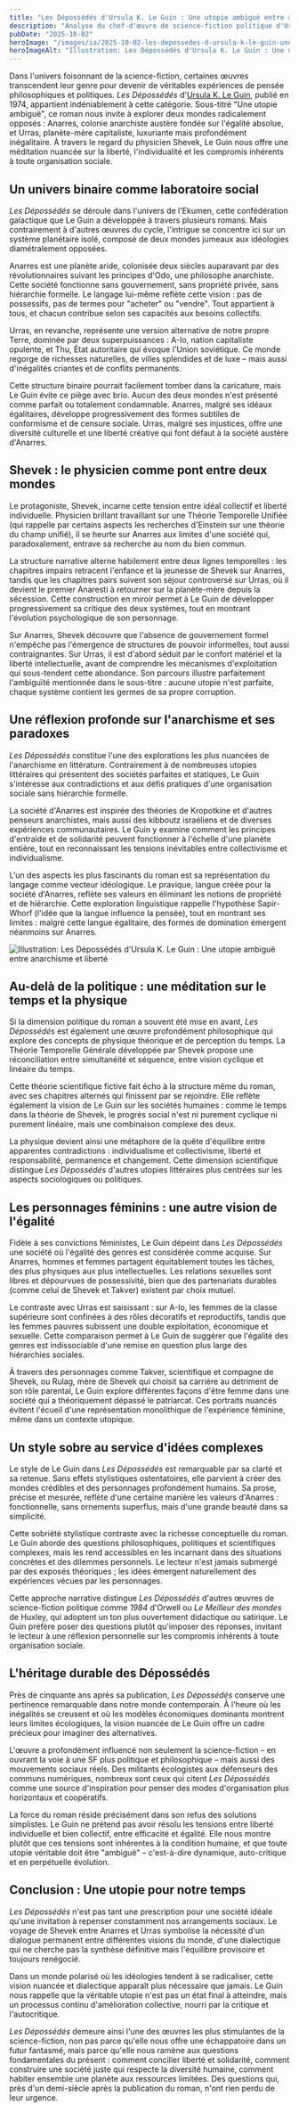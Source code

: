 ```yaml
---
title: "Les Dépossédés d'Ursula K. Le Guin : Une utopie ambiguë entre anarchisme et liberté"
description: "Analyse du chef-d'œuvre de science-fiction politique d'Ursula K. Le Guin qui explore les tensions entre collectivisme et individualisme à travers deux mondes op"
pubDate: "2025-10-02"
heroImage: "/images/ia/2025-10-02-les-depossedes-d-ursula-k-le-guin-une-utopie-ambigue-entre-a-1577e5-hero/2025-10-02-les-depossedes-d-ursula-k-le-guin-une-utopie-ambigue-entre-a-1577e5-hero.png"
heroImageAlt: "Illustration: Les Dépossédés d'Ursula K. Le Guin : Une utopie ambiguë entre anarchisme et liberté"
---
```


Dans l'univers foisonnant de la science-fiction, certaines œuvres transcendent leur genre pour devenir de véritables expériences de pensée philosophiques et politiques. *Les Dépossédés* d'[Ursula K. Le Guin](https://fantasy.bnf.fr/fr/comprendre/ursula-k-le-guin-une-femme-au-sommet-de-la-fantasy/), publié en 1974, appartient indéniablement à cette catégorie. Sous-titré "Une utopie ambiguë", ce roman nous invite à explorer deux mondes radicalement opposés : Anarres, colonie anarchiste austère fondée sur l'égalité absolue, et Urras, planète-mère capitaliste, luxuriante mais profondément inégalitaire. À travers le regard du physicien Shevek, Le Guin nous offre une méditation nuancée sur la liberté, l'individualité et les compromis inhérents à toute organisation sociale.



## Un univers binaire comme laboratoire social

*Les Dépossédés* se déroule dans l'univers de l'Ekumen, cette confédération galactique que Le Guin a développée à travers plusieurs romans. Mais contrairement à d'autres œuvres du cycle, l'intrigue se concentre ici sur un système planétaire isolé, composé de deux mondes jumeaux aux idéologies diamétralement opposées.

Anarres est une planète aride, colonisée deux siècles auparavant par des révolutionnaires suivant les principes d'Odo, une philosophe anarchiste. Cette société fonctionne sans gouvernement, sans propriété privée, sans hiérarchie formelle. Le langage lui-même reflète cette vision : pas de possessifs, pas de termes pour "acheter" ou "vendre". Tout appartient à tous, et chacun contribue selon ses capacités aux besoins collectifs.

Urras, en revanche, représente une version alternative de notre propre Terre, dominée par deux superpuissances : A-Io, nation capitaliste opulente, et Thu, État autoritaire qui évoque l'Union soviétique. Ce monde regorge de richesses naturelles, de villes splendides et de luxe – mais aussi d'inégalités criantes et de conflits permanents.

Cette structure binaire pourrait facilement tomber dans la caricature, mais Le Guin évite ce piège avec brio. Aucun des deux mondes n'est présenté comme parfait ou totalement condamnable. Anarres, malgré ses idéaux égalitaires, développe progressivement des formes subtiles de conformisme et de censure sociale. Urras, malgré ses injustices, offre une diversité culturelle et une liberté créative qui font défaut à la société austère d'Anarres.

## Shevek : le physicien comme pont entre deux mondes

Le protagoniste, Shevek, incarne cette tension entre idéal collectif et liberté individuelle. Physicien brillant travaillant sur une Théorie Temporelle Unifiée (qui rappelle par certains aspects les recherches d'Einstein sur une théorie du champ unifié), il se heurte sur Anarres aux limites d'une société qui, paradoxalement, entrave sa recherche au nom du bien commun.

La structure narrative alterne habilement entre deux lignes temporelles : les chapitres impairs retracent l'enfance et la jeunesse de Shevek sur Anarres, tandis que les chapitres pairs suivent son séjour controversé sur Urras, où il devient le premier Anaresti à retourner sur la planète-mère depuis la sécession. Cette construction en miroir permet à Le Guin de développer progressivement sa critique des deux systèmes, tout en montrant l'évolution psychologique de son personnage.

Sur Anarres, Shevek découvre que l'absence de gouvernement formel n'empêche pas l'émergence de structures de pouvoir informelles, tout aussi contraignantes. Sur Urras, il est d'abord séduit par le confort matériel et la liberté intellectuelle, avant de comprendre les mécanismes d'exploitation qui sous-tendent cette abondance. Son parcours illustre parfaitement l'ambiguïté mentionnée dans le sous-titre : aucune utopie n'est parfaite, chaque système contient les germes de sa propre corruption.

## Une réflexion profonde sur l'anarchisme et ses paradoxes

*Les Dépossédés* constitue l'une des explorations les plus nuancées de l'anarchisme en littérature. Contrairement à de nombreuses utopies littéraires qui présentent des sociétés parfaites et statiques, Le Guin s'intéresse aux contradictions et aux défis pratiques d'une organisation sociale sans hiérarchie formelle.

La société d'Anarres est inspirée des théories de Kropotkine et d'autres penseurs anarchistes, mais aussi des kibboutz israéliens et de diverses expériences communautaires. Le Guin y examine comment les principes d'entraide et de solidarité peuvent fonctionner à l'échelle d'une planète entière, tout en reconnaissant les tensions inévitables entre collectivisme et individualisme.

L'un des aspects les plus fascinants du roman est sa représentation du langage comme vecteur idéologique. Le pravique, langue créée pour la société d'Anarres, reflète ses valeurs en éliminant les notions de propriété et de hiérarchie. Cette exploration linguistique rappelle l'hypothèse Sapir-Whorf (l'idée que la langue influence la pensée), tout en montrant ses limites : malgré cette langue égalitaire, des formes de domination émergent néanmoins sur Anarres.

<picture><source srcset="/images/ia/2025-10-02-les-depossedes-d-ursula-k-le-guin-une-utopie-ambigue-entre-a-1577e5-inline/2025-10-02-les-depossedes-d-ursula-k-le-guin-une-utopie-ambigue-entre-a-1577e5-inline.avif" type="image/avif" /><source srcset="/images/ia/2025-10-02-les-depossedes-d-ursula-k-le-guin-une-utopie-ambigue-entre-a-1577e5-inline/2025-10-02-les-depossedes-d-ursula-k-le-guin-une-utopie-ambigue-entre-a-1577e5-inline.webp" type="image/webp" /><img src="/images/ia/2025-10-02-les-depossedes-d-ursula-k-le-guin-une-utopie-ambigue-entre-a-1577e5-inline/2025-10-02-les-depossedes-d-ursula-k-le-guin-une-utopie-ambigue-entre-a-1577e5-inline.png" alt="Illustration: Les Dépossédés d'Ursula K. Le Guin : Une utopie ambiguë entre anarchisme et liberté" loading="lazy" decoding="async" /></picture>

## Au-delà de la politique : une méditation sur le temps et la physique

Si la dimension politique du roman a souvent été mise en avant, *Les Dépossédés* est également une œuvre profondément philosophique qui explore des concepts de physique théorique et de perception du temps. La Théorie Temporelle Générale développée par Shevek propose une réconciliation entre simultanéité et séquence, entre vision cyclique et linéaire du temps.

Cette théorie scientifique fictive fait écho à la structure même du roman, avec ses chapitres alternés qui finissent par se rejoindre. Elle reflète également la vision de Le Guin sur les sociétés humaines : comme le temps dans la théorie de Shevek, le progrès social n'est ni purement cyclique ni purement linéaire, mais une combinaison complexe des deux.

La physique devient ainsi une métaphore de la quête d'équilibre entre apparentes contradictions : individualisme et collectivisme, liberté et responsabilité, permanence et changement. Cette dimension scientifique distingue *Les Dépossédés* d'autres utopies littéraires plus centrées sur les aspects sociologiques ou politiques.

## Les personnages féminins : une autre vision de l'égalité

Fidèle à ses convictions féministes, Le Guin dépeint dans *Les Dépossédés* une société où l'égalité des genres est considérée comme acquise. Sur Anarres, hommes et femmes partagent équitablement toutes les tâches, des plus physiques aux plus intellectuelles. Les relations sexuelles sont libres et dépourvues de possessivité, bien que des partenariats durables (comme celui de Shevek et Takver) existent par choix mutuel.

Le contraste avec Urras est saisissant : sur A-Io, les femmes de la classe supérieure sont confinées à des rôles décoratifs et reproductifs, tandis que les femmes pauvres subissent une double exploitation, économique et sexuelle. Cette comparaison permet à Le Guin de suggérer que l'égalité des genres est indissociable d'une remise en question plus large des hiérarchies sociales.

À travers des personnages comme Takver, scientifique et compagne de Shevek, ou Rulag, mère de Shevek qui choisit sa carrière au détriment de son rôle parental, Le Guin explore différentes façons d'être femme dans une société qui a théoriquement dépassé le patriarcat. Ces portraits nuancés évitent l'écueil d'une représentation monolithique de l'expérience féminine, même dans un contexte utopique.

## Un style sobre au service d'idées complexes

Le style de Le Guin dans *Les Dépossédés* est remarquable par sa clarté et sa retenue. Sans effets stylistiques ostentatoires, elle parvient à créer des mondes crédibles et des personnages profondément humains. Sa prose, précise et mesurée, reflète d'une certaine manière les valeurs d'Anarres : fonctionnelle, sans ornements superflus, mais d'une grande beauté dans sa simplicité.

Cette sobriété stylistique contraste avec la richesse conceptuelle du roman. Le Guin aborde des questions philosophiques, politiques et scientifiques complexes, mais les rend accessibles en les incarnant dans des situations concrètes et des dilemmes personnels. Le lecteur n'est jamais submergé par des exposés théoriques ; les idées émergent naturellement des expériences vécues par les personnages.

Cette approche narrative distingue *Les Dépossédés* d'autres œuvres de science-fiction politique comme *1984* d'Orwell ou *Le Meilleur des mondes* de Huxley, qui adoptent un ton plus ouvertement didactique ou satirique. Le Guin préfère poser des questions plutôt qu'imposer des réponses, invitant le lecteur à une réflexion personnelle sur les compromis inhérents à toute organisation sociale.

## L'héritage durable des Dépossédés

Près de cinquante ans après sa publication, *Les Dépossédés* conserve une pertinence remarquable dans notre monde contemporain. À l'heure où les inégalités se creusent et où les modèles économiques dominants montrent leurs limites écologiques, la vision nuancée de Le Guin offre un cadre précieux pour imaginer des alternatives.

L'œuvre a profondément influencé non seulement la science-fiction – en ouvrant la voie à une SF plus politique et philosophique – mais aussi des mouvements sociaux réels. Des militants écologistes aux défenseurs des communs numériques, nombreux sont ceux qui citent *Les Dépossédés* comme une source d'inspiration pour penser des modes d'organisation plus horizontaux et coopératifs.

La force du roman réside précisément dans son refus des solutions simplistes. Le Guin ne prétend pas avoir résolu les tensions entre liberté individuelle et bien collectif, entre efficacité et égalité. Elle nous montre plutôt que ces tensions sont inhérentes à la condition humaine, et que toute utopie véritable doit être "ambiguë" – c'est-à-dire dynamique, auto-critique et en perpétuelle évolution.

## Conclusion : Une utopie pour notre temps

*Les Dépossédés* n'est pas tant une prescription pour une société idéale qu'une invitation à repenser constamment nos arrangements sociaux. Le voyage de Shevek entre Anarres et Urras symbolise la nécessité d'un dialogue permanent entre différentes visions du monde, d'une dialectique qui ne cherche pas la synthèse définitive mais l'équilibre provisoire et toujours renégocié.

Dans un monde polarisé où les idéologies tendent à se radicaliser, cette vision nuancée et dialectique apparaît plus nécessaire que jamais. Le Guin nous rappelle que la véritable utopie n'est pas un état final à atteindre, mais un processus continu d'amélioration collective, nourri par la critique et l'autocritique.

*Les Dépossédés* demeure ainsi l'une des œuvres les plus stimulantes de la science-fiction, non pas parce qu'elle nous offre une échappatoire dans un futur fantasmé, mais parce qu'elle nous ramène aux questions fondamentales du présent : comment concilier liberté et solidarité, comment construire une société juste qui respecte la diversité humaine, comment habiter ensemble une planète aux ressources limitées. Des questions qui, près d'un demi-siècle après la publication du roman, n'ont rien perdu de leur urgence.